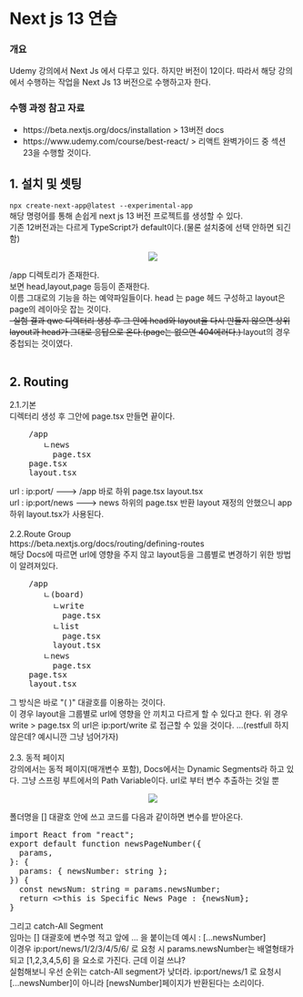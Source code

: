 <h1>Next js 13 연습</h1>
<h3>개요</h3>
<p>Udemy 강의에서 Next Js 에서 다루고 있다. 하지만 버전이 12이다. 따라서 해당 강의에서 수행하는 작업을 Next Js 13 버전으로 수행하고자 한다.
</p>
<h3>수행 과정 참고 자료</h3>
<ul>
<li>https://beta.nextjs.org/docs/installation > 13버전 docs</li>
<li>https://www.udemy.com/course/best-react/ > 리액트 완벽가이드 중 섹션 23을 수행할 것이다.</li>
</ul>

<h2>1. 설치 및 셋팅</h2>
<code>npx create-next-app@latest --experimental-app</code>
<br/>
해당 명령어를 통해 손쉽게 next js 13 버전 프로젝트를 생성할 수 있다.
<div>
기존 12버전과는 다르게 TypeScript가 default이다.(물론 설치중에 선택 안하면 되긴함)<br/>
<p align="center">
  <img src="https://user-images.githubusercontent.com/57449358/218498683-9dc9a34c-ba0e-4b2c-a650-0cd839e440f8.PNG">
</p>
/app 디렉토리가 존재한다.
<br/>
보면 head,layout,page 등등이 존재한다.<br/>
이름 그대로의 기능을 하는 예약파일들이다. 
head 는 page 헤드 구성하고 layout은 page의 레이아웃 잡는 것이다.
<div>
<del>-실험 결과 qwe 디렉터리 생성 후 그 안에 head와 layout을 다시 만들지 않으면 상위 layout과 head가 그대로 응답으로 온다.(page는 없으면 404에러다.)
</del>
layout의 경우 중첩되는 것이였다. 
</div>
</div>

<br/>
<h2>2. Routing </h2>
<div>2.1.기본</div>
<div>디렉터리 생성 후 그안에 page.tsx 만들면 끝이다.</div>
<pre>
    /app
       ㄴnews
         page.tsx
    page.tsx
    layout.tsx
</pre>
<div>url : ip:port/ ---> /app 바로 하위 page.tsx layout.tsx <br/>
url : ip:port/news ---> news 하위의 page.tsx 반환 layout 재정의 안했으니 app하위 layout.tsx가 사용된다.
 </div>
<div><br/>2.2.Route Group</div>
https://beta.nextjs.org/docs/routing/defining-routes<br/>
해당 Docs에 따르면 url에 영향을 주지 않고 layout등을 그룹별로 변경하기 위한 방법이 알려져있다.
<pre>
    /app
       ㄴ(board)
         ㄴwrite
           page.tsx
         ㄴlist
           page.tsx
         layout.tsx
       ㄴnews
         page.tsx
    page.tsx
    layout.tsx
</pre>
<div>그 방식은 바로 "( )" 대괄호를 이용하는 것이다.<div>
<div>이 경우 layout을 그룹별로 url에 영향을 안 끼치고 다르게 할 수 있다고 한다. 
위 경우 write > page.tsx 의 url은
ip:port/write 로 접근할 수 있을 것이다. ...(restfull 하지 않은데? 예시니깐 그냥 넘어가자) </div>

<br/>
<div>2.3. 동적 페이지</div>
<div>강의에서는 동적 페이지(매개변수 포함), Docs에서는 Dynamic Segments라 하고 있다. 그냥 스프링 부트에서의 Path Variable이다. url로 부터 변수 추출하는 것일 뿐</div>

<p align="center">
  <img src="https://user-images.githubusercontent.com/57449358/218498599-65081a20-9e2d-43c9-95c3-18d8390299bd.PNG">
</p>

<div>폴더명을 [] 대괄호 안에 쓰고 코드를 다음과 같이하면 변수를 받아온다.</div>
<pre>
import React from "react";
export default function newsPageNumber({
  params,
}: {
  params: { newsNumber: string };
}) {
  const newsNum: string = params.newsNumber;
  return <>this is Specific News Page : {newsNum}</>;
}
</pre>
<div>그리고 catch-All Segment</div>
<div>임마는 [] 대괄호에 변수명 적고 앞에 ... 을 붙이는데 예시 : [...newsNumber]</div>
<div>이경우 ip:port/news/1/2/3/4/5/6/ 로 요청 시 params.newsNumber는 배열형태가 되고 
[1,2,3,4,5,6] 을 요소로 가진다. 근데 이걸 쓰냐?</div>
<div>실험해보니 우선 순위는 catch-All segment가 낮더라. ip:port/news/1 로 요청시 [...newsNumber]이 아니라 [newsNumber]페이지가 반환된다는 소리이다.</div>
